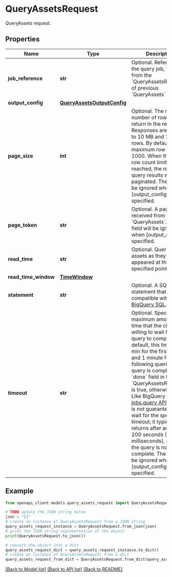 # QueryAssetsRequest

QueryAssets request.

## Properties

Name | Type | Description | Notes
------------ | ------------- | ------------- | -------------
**job_reference** | **str** | Optional. Reference to the query job, which is from the &#x60;QueryAssetsResponse&#x60; of previous &#x60;QueryAssets&#x60; call. | [optional] 
**output_config** | [**QueryAssetsOutputConfig**](QueryAssetsOutputConfig.md) |  | [optional] 
**page_size** | **int** | Optional. The maximum number of rows to return in the results. Responses are limited to 10 MB and 1000 rows. By default, the maximum row count is 1000. When the byte or row count limit is reached, the rest of the query results will be paginated. The field will be ignored when [output_config] is specified. | [optional] 
**page_token** | **str** | Optional. A page token received from previous &#x60;QueryAssets&#x60;. The field will be ignored when [output_config] is specified. | [optional] 
**read_time** | **str** | Optional. Queries cloud assets as they appeared at the specified point in time. | [optional] 
**read_time_window** | [**TimeWindow**](TimeWindow.md) |  | [optional] 
**statement** | **str** | Optional. A SQL statement that&#39;s compatible with [BigQuery SQL](https://cloud.google.com/bigquery/docs/introduction-sql). | [optional] 
**timeout** | **str** | Optional. Specifies the maximum amount of time that the client is willing to wait for the query to complete. By default, this limit is 5 min for the first query, and 1 minute for the following queries. If the query is complete, the &#x60;done&#x60; field in the &#x60;QueryAssetsResponse&#x60; is true, otherwise false. Like BigQuery [jobs.query API](https://cloud.google.com/bigquery/docs/reference/rest/v2/jobs/query#queryrequest) The call is not guaranteed to wait for the specified timeout; it typically returns after around 200 seconds (200,000 milliseconds), even if the query is not complete. The field will be ignored when [output_config] is specified. | [optional] 

## Example

```python
from openapi_client.models.query_assets_request import QueryAssetsRequest

# TODO update the JSON string below
json = "{}"
# create an instance of QueryAssetsRequest from a JSON string
query_assets_request_instance = QueryAssetsRequest.from_json(json)
# print the JSON string representation of the object
print(QueryAssetsRequest.to_json())

# convert the object into a dict
query_assets_request_dict = query_assets_request_instance.to_dict()
# create an instance of QueryAssetsRequest from a dict
query_assets_request_from_dict = QueryAssetsRequest.from_dict(query_assets_request_dict)
```
[[Back to Model list]](../README.md#documentation-for-models) [[Back to API list]](../README.md#documentation-for-api-endpoints) [[Back to README]](../README.md)


